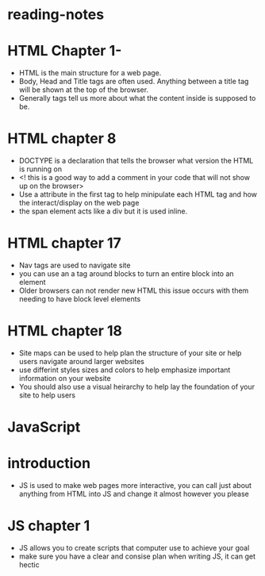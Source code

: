 # reading-notes
# HTML Chapter 1-
  - HTML is the main structure for a web page.
  - Body, Head and Title tags are often used. Anything between a title tag will be shown at the top of the browser.
  - Generally tags tell us more about what the content inside is supposed to be.
# HTML chapter 8
  - DOCTYPE is a declaration that tells the browser what version the HTML is running on
  - <! this is a good way to add a comment in your code that will not show up on the browser>
  - Use a attribute in the first tag to help minipulate each HTML tag and how the interact/display on the web page
  - the span element acts like a div but it is used inline.
# HTML chapter 17
  - Nav tags are used to navigate site
  - you can use an a tag around blocks to turn an entire block into an element
  - Older browsers can not render new HTML this issue occurs with them needing to have block level elements
# HTML chapter 18
  - Site maps can be used to help plan the structure of your site or help users navigate around larger websites
  - use differint styles sizes and colors to help emphasize important information on your website
  - You should also use a visual heirarchy to help lay the foundation of your site to help users

# JavaScript

# introduction
  - JS is used to make web pages more interactive, you can call just about anything from HTML into JS and change it almost however you please

# JS chapter 1

  - JS allows you to create scripts that computer use to achieve your goal
  - make sure you have a clear and consise plan when writing JS, it can get hectic
  
